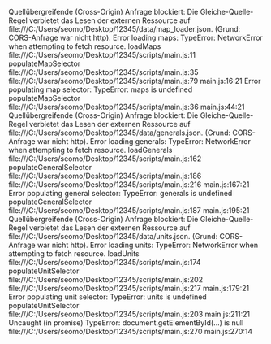 
Quellübergreifende (Cross-Origin) Anfrage blockiert: Die Gleiche-Quelle-Regel verbietet das Lesen der externen Ressource auf file:///C:/Users/seomo/Desktop/12345/data/map_loader.json. (Grund: CORS-Anfrage war nicht http).
Error loading maps: TypeError: NetworkError when attempting to fetch resource.
    loadMaps file:///C:/Users/seomo/Desktop/12345/scripts/main.js:11
    populateMapSelector file:///C:/Users/seomo/Desktop/12345/scripts/main.js:35
    <anonymous> file:///C:/Users/seomo/Desktop/12345/scripts/main.js:79
main.js:16:21
Error populating map selector: TypeError: maps is undefined
    populateMapSelector file:///C:/Users/seomo/Desktop/12345/scripts/main.js:36
main.js:44:21
Quellübergreifende (Cross-Origin) Anfrage blockiert: Die Gleiche-Quelle-Regel verbietet das Lesen der externen Ressource auf file:///C:/Users/seomo/Desktop/12345/data/generals.json. (Grund: CORS-Anfrage war nicht http).
Error loading generals: TypeError: NetworkError when attempting to fetch resource.
    loadGenerals file:///C:/Users/seomo/Desktop/12345/scripts/main.js:162
    populateGeneralSelector file:///C:/Users/seomo/Desktop/12345/scripts/main.js:186
    <anonymous> file:///C:/Users/seomo/Desktop/12345/scripts/main.js:216
main.js:167:21
Error populating general selector: TypeError: generals is undefined
    populateGeneralSelector file:///C:/Users/seomo/Desktop/12345/scripts/main.js:187
main.js:195:21
Quellübergreifende (Cross-Origin) Anfrage blockiert: Die Gleiche-Quelle-Regel verbietet das Lesen der externen Ressource auf file:///C:/Users/seomo/Desktop/12345/data/units.json. (Grund: CORS-Anfrage war nicht http).
Error loading units: TypeError: NetworkError when attempting to fetch resource.
    loadUnits file:///C:/Users/seomo/Desktop/12345/scripts/main.js:174
    populateUnitSelector file:///C:/Users/seomo/Desktop/12345/scripts/main.js:202
    <anonymous> file:///C:/Users/seomo/Desktop/12345/scripts/main.js:217
main.js:179:21
Error populating unit selector: TypeError: units is undefined
    populateUnitSelector file:///C:/Users/seomo/Desktop/12345/scripts/main.js:203
main.js:211:21
Uncaught (in promise) TypeError: document.getElementById(...) is null
    <anonymous> file:///C:/Users/seomo/Desktop/12345/scripts/main.js:270
main.js:270:14
